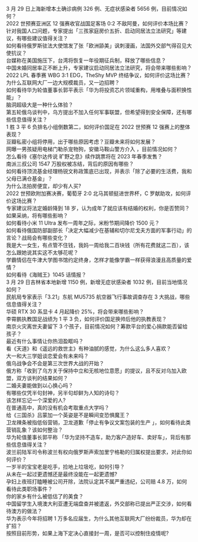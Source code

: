 3 月 29 日上海新增本土确诊病例 326 例、无症状感染者 5656 例，目前情况如何？  
2022 世预赛亚洲区 12 强赛收官战国足客场 0:2 不敌阿曼，如何评价本场比赛？  
针对我国人口问题，专家提出「三孩家庭房价五折、启动同居法立法研究」等建议，有哪些建议值得关注？  
如何看待俄罗斯驻法大使馆发了张「欧洲舔美」讽刺漫画，法国外交部气得召见大使抗议？  
台媒称在美国施压下，台湾将恢复一年役期征兵制，释放了哪些信息？  
中国未婚同居率正不断上升，专家建议启动同居法立法研究，将会带来哪些影响？  
2022 LPL 春季赛 WBG 3:1 EDG，TheShy MVP 终结争议，如何评价这场比赛？  
为什么互联网大厂一边大规模裁员，又一边招聘？  
如何看待华为轮值董事长郭平表示「华为将投资芯片领域重构，用堆叠与面积换性能」？  
脑洞超级大是一种什么体验？  
第五轮俄乌谈判中，乌方提出不加入任何军事联盟，但希望得到安全保障，还有哪些信息值得关注？  
1 胜 3 平 6 负排名小组倒数第二，如何评价国足在 2022 世预赛 12 强赛上的整体表现？  
豆瓣私密小组将停用，出于哪些原因考虑？豆瓣未来将如何发展？  
网曝一男孩疑用电梯门勒杀宠物狗，安徽马鞍山警方介入 ，目前情况如何？  
怎么看待《塞尔达传说 旷野之息》续作跳票将在 2023 年春季发售？  
南派三叔公司 1547 万股权被冻结，背后的原因有哪些？  
如何看待顶流基金经理杨锐文称政策底已出现，并表示「除了必要的生活费，我和父母已满仓基金」？  
为什么法拍房便宜，却少有人买?  
2022 世预欧附加赛决赛，葡萄牙 2:0 北马其顿挺进世界杯，C 罗献助攻，如何评价这场比赛？  
专家建议将法定婚龄降到 18 岁，认为成年了就应该有结婚的权利，你是否赞同？如果采纳，将有哪些影响？  
如何看待小米 11 Ultra 发布一周年之际，米粉节期间降价 1500 元？  
如何看待俄国防部副部长「决定大幅减少在基辅和切尔尼戈夫方面的军事行动」的言论？战局会有哪些变化？  
我是大一女生，有点管不住钱，我妈一周给我二百块钱（所有花费就这二百），该怎么跟她说其实这不太够花呢？  
学霸情侣在牛津大学图书馆约定终身，怎样才能像学霸一样获得浪漫且高质量的爱情？  
如何看待《海贼王》1045 话情报？  
3 月 29 日吉林省本地新增 1150 例，新增无症状感染者 1032 例，目前当地情况如何？  
民航局专家表示「3.21」东航 MU5735 航空器飞行事故调查存在 3 大挑战，哪些信息值得关注？  
华硕 RTX 30 系显卡 4 月起降价 25%，将会带来哪些影响？  
李霄鹏执教国足战绩为 1 平 3 负，如何评价国足换帅后他的执教表现？  
南京火灾离世夫妻留下 3 个孩子，目前情况如何？筹款平台的爱心捐款能否留给孩子？  
最近有什么事情让你热泪盈眶吗？  
看《天道》和《遥远的救世主》有种油腻的感觉，为什么这么多人喜欢？  
大一和大三学姐谈恋爱会有未来吗？  
俄乌战争会不会是第三次世界大战的开始？  
俄方称「收到了乌方关于保持中立和无核地位意愿」的提议，且不反对乌加入欧盟，双方谈判的结果如何？  
二婚夫妻能做到以心换心吗？  
有哪些仅凭半句封神，另半句却鲜为人知的诗句？  
该怎样忘记一个深爱的人?  
在普通高中，真的没有机会考取重点大学吗？  
给《三国杀》吕蒙加一个英姿是不是瞬间变恐惧魔王？  
卫龙辣条被指低俗营销，卫龙道歉「停止有争议文案包装的生产 」，如何看待此类营销乱象？该如何整治？  
华为轮值董事长郭平称 「华为坚持不造车，助力客户造好车、卖好车」，背后有那些信息值得关注？  
波兰前陆军司令称波兰有权向俄罗斯声索加里宁格勒的归属权提出要求，对此你如何评价？  
一岁半的宝宝老是吃手，捡地上垃圾吃，如何引导？  
从未在一起过更遗憾还是最终没能在一起更遗憾?  
孕妇上夜班打瞌睡被公司开除，法院认定其不属严重违纪，公司赔 4.8 万，如何看待此类职场事件？  
你的家乡有什么被低估了的美食？  
中国留学生入境澳大利亚遭无端盘查并被遣返，外交部称已提出严正交涉，如何看待澳方的做法？  
华为表示今年将招聘 1 万多名应届生，为什么其他互联网大厂纷纷裁员，华为却在扩招？  
按照目前形势，如果上海下定决心直接封一周，是否可以控制住疫情呢?  
